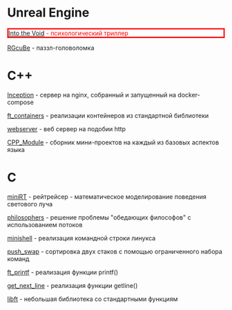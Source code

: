 # Unreal Engine
<p style = "border: 3px solid red; color: red;">
<a href = "https://www.youtube.com/watch?v=6Gsy6yMB1oE">Into the Void</a> - психологический триллер
</p>

<a href = "https://github.com/lex-cmd/RGcube">RGcuBe</a> - паззл-головоломка

# C++
<a href = "https://github.com/Divishka/projects/tree/main/Inception">Inception</a> - сервер на nginx, собранный и запущенный на docker-compose

<a href = "https://github.com/Divishka/projects/tree/main/ft_containers">ft_containers</a> - реализации контейнеров из стандартной библиотеки

<a href = "">webserver</a> - веб сервер на подобии http

<a href = "https://github.com/Divishka/projects/tree/main/CPP_Module">CPP_Module</a> - сборник мини-проектов на каждый из базовых аспектов языка

# C
<a href = "https://github.com/Divishka/projects/tree/main/miniRT">miniRT</a> - рейтрейсер - математическое моделирование поведения светового луча

<a href = "https://github.com/Divishka/projects/tree/main/philosophers">philosophers</a> - решение проблемы "обедающих философов" с использованием потоков

<a href = "https://github.com/Divishka/projects/tree/main/minishell">minishell</a> - реализация командной строки линукса

<a href = "https://github.com/Divishka/projects/tree/main/push_swap">push_swap</a> - сортировка двух стаков с помощью ограниченного набора команд

<a href = "https://github.com/Divishka/projects/tree/main/ft_printf">ft_printf</a> - реализация функции printf()

<a href = "https://github.com/Divishka/projects/tree/main/get_next_line">get_next_line</a> - реализация функции getline()

<a href = "https://github.com/Divishka/projects/tree/main/libft">libft</a> - небольшая библиотека со стандартными функциям
